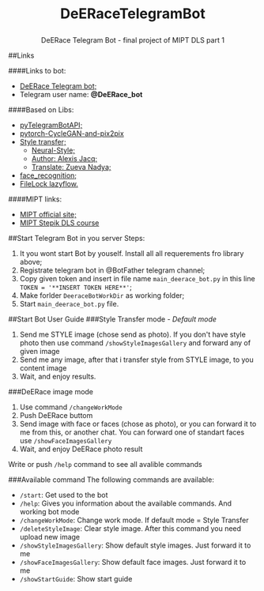 # <p align="center">DeERaceTelegramBot 

<p align="center">DeERace Telegram Bot - final project of MIPT DLS part 1</p>

##Links

####Links to bot:
 * [DeERace Telegram bot;](http://t.me/DeERace_bot)
 * Telegram user name: **@DeERace_bot** 

####Based on Libs:
  * [pyTelegramBotAPI;](https://github.com/eternnoir/pyTelegramBotAPI)
  * [pytorch-CycleGAN-and-pix2pix](https://github.com/junyanz/pytorch-CycleGAN-and-pix2pix)
  * [Style transfer;](https://colab.research.google.com/drive/1-X4Q3LkPBLZrQZuLoBj4uA7xP0Hpj8mU)
    * [Neural-Style;](https://arxiv.org/abs/1508.06576)
    * [Author: Alexis Jacq;](https://alexis-jacq.github.io)
    * [Translate: Zueva Nadya;](https://github.com/nestyme)
  * [face_recognition;](https://github.com/ageitgey/face_recognition)
  * [FileLock lazyflow.](https://ilastik.github.io/lazyflow/_modules/lazyflow/utility/fileLock.html)
  
####MIPT links:
  * [MIPT official site;](https://mipt.ru)
  * [MIPT Stepik DLS course](https://stepik.org/course/65388)

##Start Telegram Bot in you server
Steps:
1. It you wont start Bot by youself. Install all all requerements fro library above;
2. Registrate telegram bot in @BotFather telegram channel;
3. Copy given token and insert in file name `main_deerace_bot.py` in this line `TOKEN = '**INSERT TOKEN HERE**'`;
4. Make forlder `DeeraceBotWorkDir` as working folder;
5. Start `main_deerace_bot.py` file.


##Start Bot User Guide
###Style Transfer mode - _Default mode_
1. Send me STYLE image (chose send as photo). If you don't have style photo then use command `/showStyleImagesGallery` and forward any of given image
2. Send me any image, after that i transfer style from STYLE image, to you content image
3. Wait, and enjoy results.



###DeERace image mode
1. Use command `/changeWorkMode`
2. Push DeERace buttom
3. Send image with face or faces (chose as photo), or you can forward it to me from this, or another chat. You can forward one of standart faces use `/showFaceImagesGallery`
4. Wait, and enjoy DeERace photo result

Write or push `/help` command to see all avalible commands


###Available command
The following commands are available: 
* `/start`: Get used to the bot
* `/help`: Gives you information about the available commands. And working bot mode
* `/changeWorkMode`: Change work mode. If default mode = Style Transfer
* `/deleteStyleImage`: Clear style image. After this command you need upload new image
* `/showStyleImagesGallery`: Show default style images. Just forward it to me
* `/showFaceImagesGallery`: Show default face images. Just forward it to me
* `/showStartGuide`: Show start guide